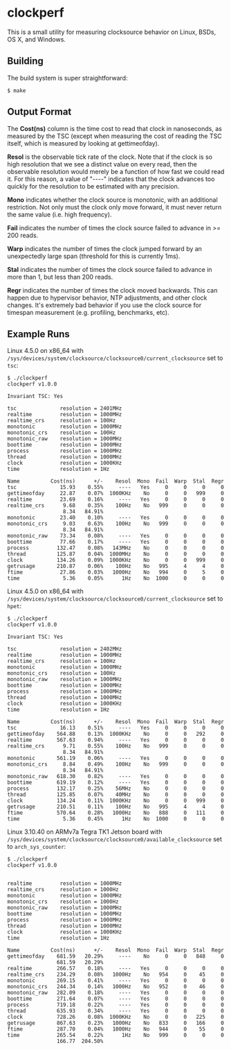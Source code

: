 clockperf
=======

This is a small utility for measuring clocksource behavior on Linux, BSDs, OS
X, and Windows.

Building
--------

The build system is super straightforward:

```
$ make
```

Output Format
--------------

The **Cost(ns)** column is the time cost to read that clock in nanoseconds, as
measured by the TSC (except when measuring the cost of reading the TSC itself,
which is measured by looking at gettimeofday).

**Resol** is the observable tick rate of the clock. Note that if the clock
is so high resolution that we see a distinct value on every read, then the
observable resolution would merely be a function of how fast we could read it.
For this reason, a value of "----" indicates that the clock advances too
quickly for the resolution to be estimated with any precision.

**Mono** indicates whether the clock source is monotonic, with an additional
restriction. Not only must the clock only move forward, it must never return
the same value (i.e. high frequency).

**Fail** indicates the number of times the clock source failed to advance in >=
200 reads.

**Warp** indicates the number of times the clock jumped forward by an
unexpectedly large span (threshold for this is currently 1ms).

**Stal** indicates the number of times the clock source failed to advance in
more than 1, but less than 200 reads.

**Regr** indicates the number of times the clock moved backwards. This can
happen due to hypervisor behavior, NTP adjustments, and other clock changes.
It's extremely bad behavior if you use the clock source for timespan
measurement (e.g. profiling, benchmarks, etc).


Example Runs
------------

Linux 4.5.0 on x86_64 with
`/sys/devices/system/clocksource/clocksource0/current_clocksource` set to
`tsc`:
```
$ ./clockperf
clockperf v1.0.0

Invariant TSC: Yes

tsc              resolution = 2401MHz
realtime         resolution = 1000MHz
realtime_crs     resolution = 100Hz
monotonic        resolution = 1000MHz
monotonic_crs    resolution = 100Hz
monotonic_raw    resolution = 1000MHz
boottime         resolution = 1000MHz
process          resolution = 1000MHz
thread           resolution = 1000MHz
clock            resolution = 1000KHz
time             resolution = 1Hz

Name          Cost(ns)      +/-    Resol  Mono  Fail  Warp  Stal  Regr
tsc              15.93    0.55%     ----   Yes     0     0     0     0
gettimeofday     22.87    0.07%  1000KHz    No     0     0   999     0
realtime         23.69    0.16%     ----   Yes     0     0     0     0
realtime_crs      9.68    0.35%    100Hz    No   999     0     0     0
                  8.34   84.91%
monotonic        23.40    0.10%     ----   Yes     0     0     0     0
monotonic_crs     9.03    0.63%    100Hz    No   999     0     0     0
                  8.34   84.91%
monotonic_raw    73.34    0.08%     ----   Yes     0     0     0     0
boottime         77.66    0.17%     ----   Yes     0     0     0     0
process         132.47    0.08%   143MHz    No     0     0     0     0
thread          125.87    0.04%  1000MHz    No     0     0     0     0
clock           134.26    0.09%  1000KHz    No     0     0   999     0
getrusage       210.87    0.06%    100Hz    No   995     4     4     0
ftime            27.86    0.03%   1000Hz    No   994     0     5     0
time              5.36    0.05%      1Hz    No  1000     0     0     0
```

Linux 4.5.0 on x86_64 with
`/sys/devices/system/clocksource/clocksource0/current_clocksource` set to
`hpet`:
```
$ ./clockperf
clockperf v1.0.0

Invariant TSC: Yes

tsc              resolution = 2402MHz
realtime         resolution = 1000MHz
realtime_crs     resolution = 100Hz
monotonic        resolution = 1000MHz
monotonic_crs    resolution = 100Hz
monotonic_raw    resolution = 1000MHz
boottime         resolution = 1000MHz
process          resolution = 1000MHz
thread           resolution = 1000MHz
clock            resolution = 1000KHz
time             resolution = 1Hz

Name          Cost(ns)      +/-    Resol  Mono  Fail  Warp  Stal  Regr
tsc              16.13    0.51%     ----   Yes     0     0     0     0
gettimeofday    564.88    0.13%  1000KHz    No     0     0   292     0
realtime        567.63    0.94%     ----   Yes     0     0     0     0
realtime_crs      9.71    0.55%    100Hz    No   999     0     0     0
                  8.34   84.91%
monotonic       561.19    0.06%     ----   Yes     0     0     0     0
monotonic_crs     8.84    0.49%    100Hz    No   999     0     0     0
                  8.34   84.91%
monotonic_raw   618.30    0.82%     ----   Yes     0     0     0     0
boottime        619.19    0.12%     ----   Yes     0     0     0     0
process         132.17    0.25%    56MHz    No     0     0     0     0
thread          125.85    0.07%    40MHz    No     0     0     0     0
clock           134.24    0.11%  1000KHz    No     0     0   999     0
getrusage       210.51    0.11%    100Hz    No   995     4     4     0
ftime           570.64    0.28%   1000Hz    No   888     0   111     0
time              5.36    0.45%      1Hz    No  1000     0     0     0
```

Linux 3.10.40 on ARMv7a Tegra TK1 Jetson board with
`/sys/devices/system/clocksource/clocksource0/available_clocksource` set to
`arch_sys_counter`:
```
$ ./clockperf
clockperf v1.0.0


realtime         resolution = 1000MHz
realtime_crs     resolution = 1000Hz
monotonic        resolution = 1000MHz
monotonic_crs    resolution = 1000Hz
monotonic_raw    resolution = 1000MHz
boottime         resolution = 1000MHz
process          resolution = 1000MHz
thread           resolution = 1000MHz
clock            resolution = 1000KHz
time             resolution = 1Hz

Name          Cost(ns)      +/-    Resol  Mono  Fail  Warp  Stal  Regr
gettimeofday    681.59   20.29%     ----    No     0     0   848     0
                681.59   20.29%
realtime        266.57    0.18%     ----   Yes     0     0     0     0
realtime_crs    234.29    0.08%   1000Hz    No   954     0    45     0
monotonic       269.15    0.41%     ----   Yes     0     0     0     0
monotonic_crs   244.34    0.14%   1000Hz    No   952     0    46     0
monotonic_raw   282.09    0.18%     ----   Yes     0     0     0     0
boottime        271.64    0.07%     ----   Yes     0     0     0     0
process         719.18    0.22%     ----   Yes     0     0     0     0
thread          635.93    0.34%     ----   Yes     0     0     0     0
clock           728.26    0.08%  1000KHz    No     0     0   225     0
getrusage       867.63    0.23%   1000Hz    No   833     0   166     0
ftime           287.70    0.04%   1000Hz    No   944     0    55     0
time            265.54    0.22%      1Hz    No   999     0     0     0
                166.77  204.50%
```
